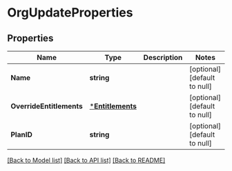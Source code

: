 # OrgUpdateProperties

## Properties

Name | Type | Description | Notes
------------ | ------------- | ------------- | -------------
**Name** | **string** |  | [optional] [default to null]
**OverrideEntitlements** | [***Entitlements**](Entitlements.md) |  | [optional] [default to null]
**PlanID** | **string** |  | [optional] [default to null]

[[Back to Model list]](../README.md#documentation-for-models) [[Back to API list]](../README.md#documentation-for-api-endpoints) [[Back to README]](../README.md)

